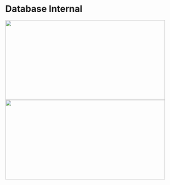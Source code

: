 # Database Internal

<img src="https://user-images.githubusercontent.com/7610065/169694797-cbea9605-b9c2-4b01-b57b-7e47fe4015cb.png" width="500" height="250">

<img src="https://user-images.githubusercontent.com/7610065/169694931-2264e841-7bc7-4973-8e6c-3e7de47b196c.png" width="500" height="250">


